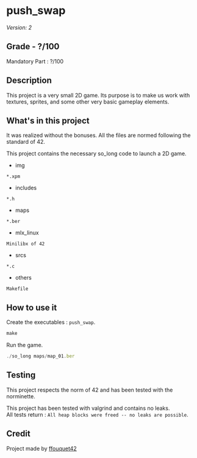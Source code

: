 # push_swap

*Version: 2*

## Grade - ?/100

Mandatory Part : ?/100  

## Description

This project is a very small 2D game. Its purpose is to make us work with textures, sprites, and some other very basic gameplay elements.

## What's in this project

It was realized without the bonuses. All the files are normed following the standard of 42.

This project contains the necessary so_long code to launch a 2D game.

* img

`*.xpm` 

* includes

`*.h` 

* maps

`*.ber` 

* mlx_linux

`Minilibx of 42` 

* srcs

`*.c`  

* others

`Makefile`  

## How to use it

Create the executables : `push_swap`.
```javascript
make
```
Run the game.  
```javascript
./so_long maps/map_01.ber
```

## Testing

This project respects the norm of 42 and has been tested with the norminette.  

This project has been tested with valgrind and contains no leaks.  
All tests return : `All heap blocks were freed -- no leaks are possible`.  
 
## Credit

Project made by [ffouquet42](https://github.com/ffouquet42)